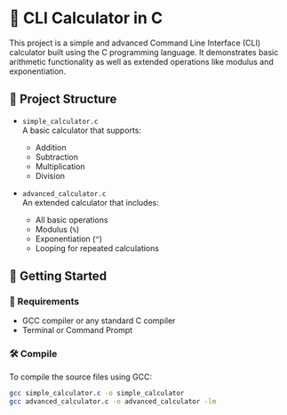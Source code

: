 # 🧮 CLI Calculator in C

This project is a simple and advanced Command Line Interface (CLI) calculator built using the C programming language. It demonstrates basic arithmetic functionality as well as extended operations like modulus and exponentiation.

## 📁 Project Structure

- `simple_calculator.c`  
  A basic calculator that supports:
  - Addition
  - Subtraction
  - Multiplication
  - Division

- `advanced_calculator.c`  
  An extended calculator that includes:
  - All basic operations
  - Modulus (`%`)
  - Exponentiation (`^`)
  - Looping for repeated calculations

## 🚀 Getting Started

### 🔧 Requirements

- GCC compiler or any standard C compiler
- Terminal or Command Prompt

### 🛠️ Compile

To compile the source files using GCC:

```bash
gcc simple_calculator.c -o simple_calculator
gcc advanced_calculator.c -o advanced_calculator -lm
